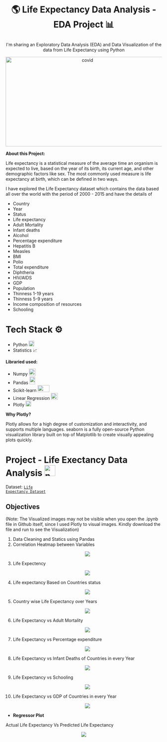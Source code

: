 # <p align="center">🌎 Life Expectancy Data Analysis - EDA Project 📊</p>

<p align="center">I'm sharing an Exploratory Data Analysis (EDA) and Data Visualization of the data from Life Expectancy using Python</p>

<p align="center"><img src="https://img.freepik.com/premium-vector/colored-world-map-political-maps-colourful-world-countries-country-names-illustration_102902-1693.jpg?w=2000" alt="covid" width="512" height="288"/></p>

<b>About this Project:</b>

Life expectancy is a statistical measure of the average time an organism is expected to live, based on the year of its birth, its current age, and other demographic factors like sex. The most commonly used measure is life expectancy at birth, which can be defined in two ways.

I have explored the Life Expectancy dataset which contains the data based all over the world with the period of 2000 - 2015 and have the details of

- Country
- Year
- Status
- Life expectancy
- Adult Mortality
- Infant deaths
- Alcohol
- Percentage expenditure
- Hepatitis B
- Measles
- BMI
- Polio
- Total expenditure
- Diphtheria
- HIV/AIDS
- GDP
- Population
- Thinness 1-19 years
- Thinness 5-9 years
- Income composition of resources
- Schooling

# Tech Stack ⚙️

 - Python <img src="https://upload.wikimedia.org/wikipedia/commons/thumb/c/c3/Python-logo-notext.svg/2048px-Python-logo-notext.svg.png" alt="Python" width="18" height="18"/>
 - Statistics 📈
 
 <b>Libraried used:</b>
  - Numpy <img src="https://codebykelvin.com/learning/python/data-science/numpy-series/cover-numpy.png" alt="numpy" width="22" height="22"/>
  - Pandas <img src="https://upload.wikimedia.org/wikipedia/commons/thumb/2/22/Pandas_mark.svg/1200px-Pandas_mark.svg.png" alt="pandas" width="18" height="25"/>
  - Scikit-learn <img src="https://upload.wikimedia.org/wikipedia/commons/thumb/0/05/Scikit_learn_logo_small.svg/1024px-Scikit_learn_logo_small.svg.png" width="38" height="22"/>
  - Linear Regression <img src="https://cdn-icons-png.flaticon.com/512/1998/1998646.png" alt="numpy" width="22" height="22"/>
  - Plotly <img src="https://res.cloudinary.com/crunchbase-production/image/upload/c_lpad,h_256,w_256,f_auto,q_auto:eco,dpr_1/wgshctk7kjdxl6omgwra" alt="plotly" width="18" height="18"/>

<b>Why Plotly?</b>

Plotly allows for a high degree of customization and interactivity, and supports multiple languages. seaborn is a fully open-source Python visualization library built on top of Matplotlib to create visually appealing plots quickly.

# Project - Life Exectancy Data Analysis <img src="https://cdn-icons-png.flaticon.com/512/138/138339.png" alt="numpy" width="35" height="35"/>

Dataset: <code>[Life Expectancy Dataset](https://github.com/Azhar23S/Life_Expectancy_Data_Analysis-EDA_Project/blob/main/Life%20Expectancy%20Data.csv)</code>

<h2><b>Objectives</b></h2>

(Note: The Visualized images may not be visible when you open the .ipynb file in Github itself, since I used Plotly to visual images. Kindly download the file and run to see the Visualization)

1. Data Cleaning and Statics using Pandas
2. Correlation Heatmap between Variables <p align="center"><img src="https://github.com/Azhar23S/Life_Expectancy_Data_Analysis-EDA_Project/blob/main/Correlation%20Heatmap.png"/></p>
3. Life Expectency <p align="center"><img src="https://github.com/Azhar23S/Life_Expectancy_Data_Analysis-EDA_Project/blob/main/Life%20Expectancy.png"/></p>
4. Life expectancy Based on Countries status <p align="center"><img src="https://github.com/Azhar23S/Life_Expectancy_Data_Analysis-EDA_Project/blob/main/Life%20Expectancy%20based%20on%20Country%20Status.png"/></p>
5. Country wise Life Expectancy over Years <p align="center"><img src="https://github.com/Azhar23S/Airbnb_Data_Analysis-EDA_Project/blob/main/Distribution%20Of%20Categorical%20Variable%20with%20Neighbourhood%20and%20Room%20Type.png"/></p>
6. Life Expectancy vs Adult Mortality <p align="center"><img src="https://github.com/Azhar23S/Life_Expectancy_Data_Analysis-EDA_Project/blob/main/Life%20Expectancy%20vs%20Adult%20Mortality.png"/></p>
7. Life Expectancy vs Percentage expenditure <p align="center"><img src="https://github.com/Azhar23S/Life_Expectancy_Data_Analysis-EDA_Project/blob/main/Life%20Expectancy%20vs%20Percentage%20Expenditure.png"/></p>
8. Life Expectancy vs Infant Deaths of Countries in every Year <p align="center"><img src="https://github.com/Azhar23S/Life_Expectancy_Data_Analysis-EDA_Project/blob/main/Life%20Expectancy%20vs%20Infant%20Deaths.png"/></p>
9. Life Expectancy vs Schooling <p align="center"><img src="https://github.com/Azhar23S/Life_Expectancy_Data_Analysis-EDA_Project/blob/main/Life%20Expectancy%20vs%20%20Schooling.png"/></p>
10. Life Expectancy vs GDP of Countries in every Year <p align="center"><img src="https://github.com/Azhar23S/Life_Expectancy_Data_Analysis-EDA_Project/blob/main/Life%20Expectancy%20vs%20GDP%20of%20Countries%20in%20every%20Year.png"/></p>

- <b>Regressor Plot</b>

Actual Life Expectancy  Vs  Predicted Life Expectancy <p align="center"><img src="https://github.com/Azhar23S/Life_Expectancy_Data_Analysis-EDA_Project/blob/main/Regression%20Plot.png"/></p>
